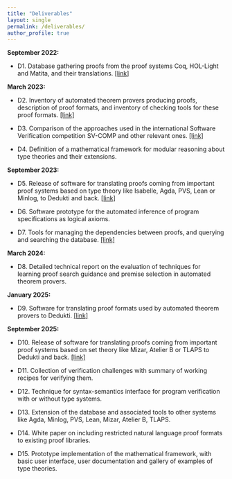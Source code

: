 ```yaml
---
title: "Deliverables"
layout: single
permalink: /deliverables/
author_profile: true
---
```


**September 2022:**

- D1. Database gathering proofs from the proof systems Coq, HOL-Light and Matita, and their translations. [[link]](../deliverable1)

**March 2023:**

- D2. Inventory of automated theorem provers producing proofs, description of proof formats, and inventory of checking tools for these proof formats. [[link]](https://github.com/EuroProofNet/ATP/wiki)

- D3. Comparison of the approaches used in the international Software Verification competition SV-COMP and other relevant ones. [[link]](https://github.com/EuroProofNet/ProgramVerification/wiki)

- D4. Definition of a mathematical framework for modular reasoning about type theories and their extensions.

**September 2023:**

- D5. Release of software for translating proofs coming from important proof systems based on type theory like Isabelle, Agda, PVS, Lean or Minlog, to Dedukti and back. [[link]](../deliverable5)
    
- D6. Software prototype for the automated inference of program specifications as logical axioms.

- D7. Tools for managing the dependencies between proofs, and querying and searching the database. [[link]](../deliverable7)
    
**March 2024:**

- D8. Detailed technical report on the evaluation of techniques for learning proof search guidance and premise selection in automated theorem provers.

**January 2025:**

- D9. Software for translating proof formats used by automated theorem provers to Dedukti. [[link]](../deliverable9)

**September 2025:**

- D10. Release of software for translating proofs coming from important proof systems based on set theory like Mizar, Atelier B or TLAPS to Dedukti and back. [[link]](../deliverable10)
    
- D11. Collection of verification challenges with summary of working recipes for verifying them.

- D12. Technique for syntax-semantics interface for program verification with or without type systems.

- D13. Extension of the database and associated tools to other systems like Agda, Minlog, PVS, Lean, Mizar, Atelier B, TLAPS.

- D14. White paper on including restricted natural language proof formats to existing proof libraries.

- D15. Prototype implementation of the mathematical framework, with basic user interface, user documentation and gallery of examples of type theories.
